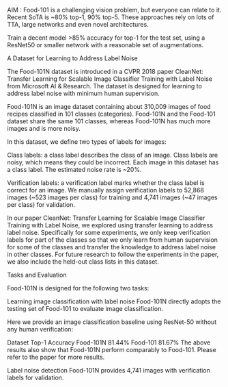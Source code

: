 AIM :
Food-101 is a challenging vision problem, but everyone can relate to it.  Recent SoTA is ~80% top-1, 90% top-5.  These approaches rely on lots of TTA, large networks and  even novel architectures.

Train a decent model >85% accuracy for top-1 for the test set, using a ResNet50 or smaller network with a reasonable set of augmentations.   


A Dataset for Learning to Address Label Noise

The Food-101N dataset is introduced in a CVPR 2018 paper CleanNet: Transfer Learning for Scalable Image Classifier Training with Label Noise from Microsoft AI & Research. The dataset is designed for learning to address label noise with minimum human supervision.

Food-101N is an image dataset containing about 310,009 images of food recipes classified in 101 classes (categories). Food-101N and the Food-101 dataset share the same 101 classes, whereas Food-101N has much more images and is more noisy.

In this dataset, we define two types of labels for images:

Class labels: a class label describes the class of an image. Class labels are noisy, which means they could be incorrect. Each image in this dataset has a class label. The estimated noise rate is ~20%.

Verification labels: a verification label marks whether the class label is correct for an image. We manually assign verification labels to 52,868 images (~523 images per class) for training and 4,741 images (~47 images per class) for validation.

In our paper CleanNet: Transfer Learning for Scalable Image Classifier Training with Label Noise, we explored using transfer learning to address label noise. Specifically for some experiments, we only keep verification labels for part of the classes so that we only learn from human supervision for some of the classes and transfer the knowledge to address label noise in other classes. For future research to follow the experiments in the paper, we also include the held-out class lists in this dataset.

Tasks and Evaluation

Food-101N is designed for the following two tasks:

Learning image classification with label noise
Food-101N directly adopts the testing set of Food-101 to evaluate image classification.

Here we provide an image classification baseline using ResNet-50 without any human verification:

Dataset	Top-1 Accuracy
Food-101N	81.44%
Food-101	81.67%
The above results also show that Food-101N perform comparably to Food-101. Please refer to the paper for more results.

Label noise detection
Food-101N provides 4,741 images with verification labels for validation.

